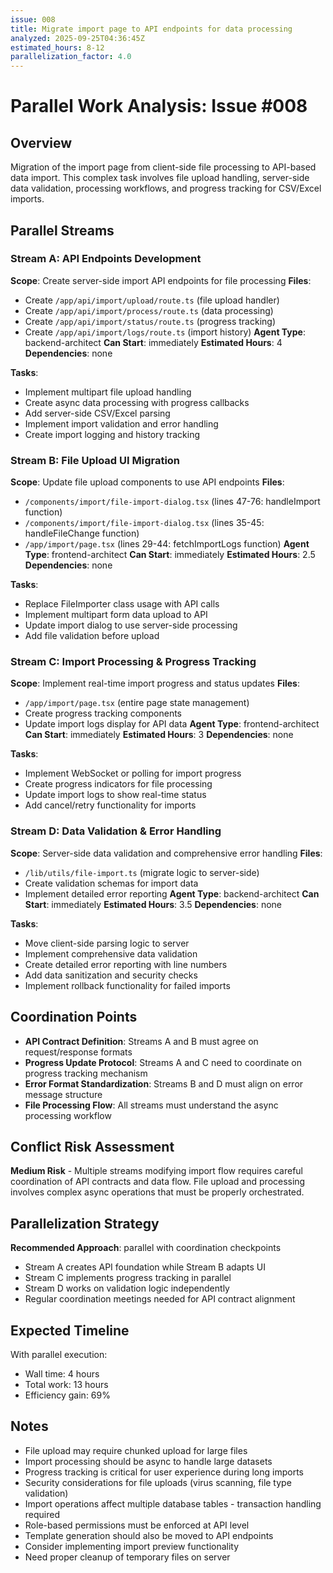 ```yaml
---
issue: 008
title: Migrate import page to API endpoints for data processing
analyzed: 2025-09-25T04:36:45Z
estimated_hours: 8-12
parallelization_factor: 4.0
---
```


# Parallel Work Analysis: Issue #008

## Overview
Migration of the import page from client-side file processing to API-based data import. This complex task involves file upload handling, server-side data validation, processing workflows, and progress tracking for CSV/Excel imports.

## Parallel Streams

### Stream A: API Endpoints Development
**Scope**: Create server-side import API endpoints for file processing
**Files**:
- Create `/app/api/import/upload/route.ts` (file upload handler)
- Create `/app/api/import/process/route.ts` (data processing)
- Create `/app/api/import/status/route.ts` (progress tracking)
- Create `/app/api/import/logs/route.ts` (import history)
**Agent Type**: backend-architect
**Can Start**: immediately
**Estimated Hours**: 4
**Dependencies**: none

**Tasks**:
- Implement multipart file upload handling
- Create async data processing with progress callbacks
- Add server-side CSV/Excel parsing
- Implement import validation and error handling
- Create import logging and history tracking

### Stream B: File Upload UI Migration
**Scope**: Update file upload components to use API endpoints
**Files**:
- `/components/import/file-import-dialog.tsx` (lines 47-76: handleImport function)
- `/components/import/file-import-dialog.tsx` (lines 35-45: handleFileChange function)
- `/app/import/page.tsx` (lines 29-44: fetchImportLogs function)
**Agent Type**: frontend-architect
**Can Start**: immediately
**Estimated Hours**: 2.5
**Dependencies**: none

**Tasks**:
- Replace FileImporter class usage with API calls
- Implement multipart form data upload to API
- Update import dialog to use server-side processing
- Add file validation before upload

### Stream C: Import Processing & Progress Tracking
**Scope**: Implement real-time import progress and status updates
**Files**:
- `/app/import/page.tsx` (entire page state management)
- Create progress tracking components
- Update import logs display for API data
**Agent Type**: frontend-architect
**Can Start**: immediately
**Estimated Hours**: 3
**Dependencies**: none

**Tasks**:
- Implement WebSocket or polling for import progress
- Create progress indicators for file processing
- Update import logs to show real-time status
- Add cancel/retry functionality for imports

### Stream D: Data Validation & Error Handling
**Scope**: Server-side data validation and comprehensive error handling
**Files**:
- `/lib/utils/file-import.ts` (migrate logic to server-side)
- Create validation schemas for import data
- Implement detailed error reporting
**Agent Type**: backend-architect
**Can Start**: immediately
**Estimated Hours**: 3.5
**Dependencies**: none

**Tasks**:
- Move client-side parsing logic to server
- Implement comprehensive data validation
- Create detailed error reporting with line numbers
- Add data sanitization and security checks
- Implement rollback functionality for failed imports

## Coordination Points
- **API Contract Definition**: Streams A and B must agree on request/response formats
- **Progress Update Protocol**: Streams A and C need to coordinate on progress tracking mechanism
- **Error Format Standardization**: Streams B and D must align on error message structure
- **File Processing Flow**: All streams must understand the async processing workflow

## Conflict Risk Assessment
**Medium Risk** - Multiple streams modifying import flow requires careful coordination of API contracts and data flow. File upload and processing involves complex async operations that must be properly orchestrated.

## Parallelization Strategy
**Recommended Approach**: parallel with coordination checkpoints
- Stream A creates API foundation while Stream B adapts UI
- Stream C implements progress tracking in parallel
- Stream D works on validation logic independently
- Regular coordination meetings needed for API contract alignment

## Expected Timeline
With parallel execution:
- Wall time: 4 hours
- Total work: 13 hours 
- Efficiency gain: 69%

## Notes
- File upload may require chunked upload for large files
- Import processing should be async to handle large datasets
- Progress tracking is critical for user experience during long imports
- Security considerations for file uploads (virus scanning, file type validation)
- Import operations affect multiple database tables - transaction handling required
- Role-based permissions must be enforced at API level
- Template generation should also be moved to API endpoints
- Consider implementing import preview functionality
- Need proper cleanup of temporary files on server